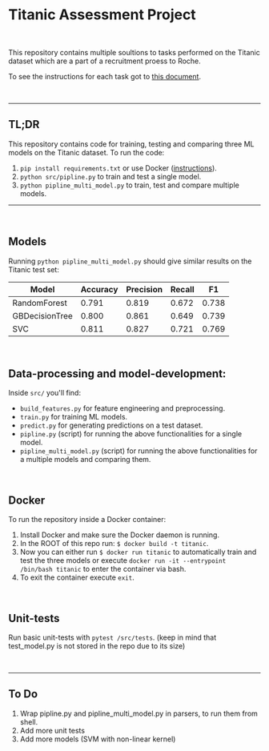 # Titanic Assessment Project

<br/>

This repository contains multiple soultions to tasks performed on the Titanic dataset which are a part of a recruitment proess to Roche.

To see the instructions for each task got to [this document](docs/TASKS.md).

<br/>

----------------
## TL;DR
This repository contains code for training, testing and comparing three ML models on the Titanic dataset. 
To run the code:
1. `pip install requirements.txt` or use Docker ([instructions](#Docker)).
2. `python src/pipline.py` to train and test a single model.
3. `python pipline_multi_model.py` to train, test and compare multiple models.
----------------

<br/>

## Models
Running `python pipline_multi_model.py` should give similar results on the Titanic test set:

| Model          | Accuracy | Precision | Recall |   F1  |
|----------------|----------|-----------|--------|-------|
| RandomForest   | 0.791    | 0.819     | 0.672  | 0.738 |
| GBDecisionTree | 0.800    | 0.861     | 0.649  | 0.739 |
| SVC            | 0.811    | 0.827     | 0.721  | 0.769 |

<br/>

## Data-processing and model-development:
Inside `src/` you'll find:

* `build_features.py` for feature engineering and preprocessing.
* `train.py` for training ML models.
* `predict.py` for generating predictions on a test dataset.
* `pipline.py` (script) for running the above functionalities for a single model.
* `pipline_multi_model.py` (script) for running the above functionalities for a multiple models and comparing them.

<br/>

## Docker
To run the repository inside a Docker container:

1. Install Docker and make sure the Docker daemon is running.
2. In the ROOT of this repo run: `$ docker build -t titanic`.
3. Now you can either run `$ docker run titanic` to automatically train and test the three models or execute `docker run -it --entrypoint /bin/bash titanic` to enter the container via bash.
4. To exit the container execute `exit`.

<br/>

## Unit-tests
Run basic unit-tests with `pytest /src/tests`. (keep in mind that test_model.py is not stored in the repo due to its size)

<br/>

----------------

## To Do
1. Wrap pipline.py and pipline_multi_model.py in parsers, to run them from shell.
2. Add more unit tests
3. Add more models (SVM with non-linear kernel)


